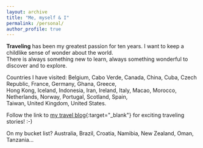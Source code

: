 ```yaml
---
layout: archive
title: "Me, myself & I"
permalink: /personal/
author_profile: true
---
```


**Traveling** has been my greatest passion for ten years. I want to keep a childlike sense of wonder about the world. <br />
There is always something new to learn, always something wonderful to discover and to explore.

Countries I have visited: Belgium, Cabo Verde, Canada, China, Cuba, Czech Republic, France, Germany, Ghana, Greece, <br />
Hong Kong, Iceland, Indonesia, Iran, Ireland, Italy, Macao, Morocco, Netherlands, Norway, Portugal, Scotland, Spain, <br />
Taiwan, United Kingdom, United States.

Follow the link to [my travel blog](https://www.myatlas.com/LuLvk/){:target="_blank"} for exciting traveling stories! :-)

On my bucket list? Australia, Brazil, Croatia, Namibia, New Zealand, Oman, Tanzania...
